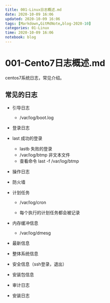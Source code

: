 ```yaml
---
title: 001-Linux日志概述.md
date: 2020-10-09 16:06
updated: 2020-10-09 16:06
tags: [Markdown,GitMdNote,blog-2020-10]
categories: 01-Linux
time: 2020-10-09 16:06
notebook: blog
---
```


# 001-Cento7日志概述.md

centos7系统日志，常见介绍。



## 常见的日志

- 引导日志

  - /var/log/boot.log
- 登录日志
- last 成功的登录
  - lastb  失败的登录
  - /var/log/btmp 非文本文件
  - 查看命令 last -f  /var/log/btmp
- 操作日志
- 防火墙
- 计划任务

  - /var/log/cron

  - 每个执行的计划任务都会被记录
 - 内存缓冲信息
   
    - /var/log/dmesg
  - 最新信息
  - 整体系统信息
  - 安全信息（ssh登录，退出）
  - 安装包信息
  - 审计日志
  - 安装日志

